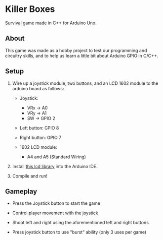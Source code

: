 # Killer Boxes

Survival game made in C++ for Arduino Uno.

## About

This game was made as a hobby project to test our programming and circuitry skills, and to help us learn a little bit about Arduino GPIO in C/C++.

## Setup

1. Wire up a joystick module, two buttons, and an LCD 1602 module to the arduino board as follows:
    - Joystick:
      - VRx -> A0
      - VRy -> A1
      - SW -> GPIO 2

    - Left button: GPIO 8

    - Right button: GPIO 7

    - 1602 LCD module:
      - A4 and A5 (Standard Wiring)

2. Install [this lcd library](https://github.com/johnrickman/LiquidCrystal_I2C) into the Arduino IDE.

3. Compile and run!

## Gameplay

- Press the Joystick button to start the game

- Control player movement with the joystick

- Shoot left and right using the aforementioned left and right buttons

- Press joystick button to use "burst" ability (only 3 uses per game)
